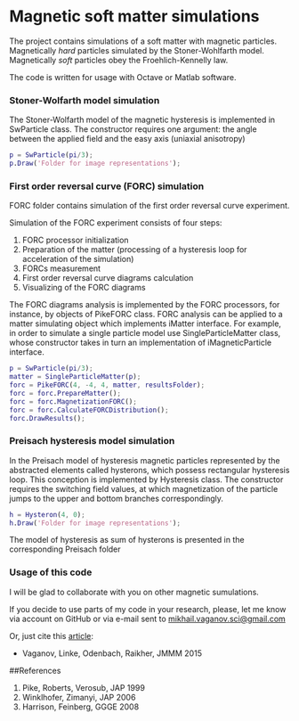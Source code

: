 # Magnetic soft matter simulations

The project contains simulations of a soft matter with magnetic particles.
Magnetically *hard* particles simulated by the Stoner-Wohlfarth model.
Magnetically *soft* particles obey the Froehlich-Kennelly law.

The code is written for usage with Octave or Matlab software.

### Stoner-Wolfarth model simulation

The Stoner-Wolfarth model of the magnetic hysteresis is implemented in SwParticle class. 
The constructor requires one argument: the angle between the applied field and the easy axis (uniaxial anisotropy) 

```matlab
p = SwParticle(pi/3);
p.Draw('Folder for image representations');
```

### First order reversal curve (FORC) simulation

FORC folder contains simulation of the first order reversal curve experiment.

Simulation of the FORC experiment consists of four steps:

1. FORC processor initialization
2. Preparation of the matter (processing of a hysteresis loop for acceleration of the simulation)
3. FORCs measurement
4. First order reversal curve diagrams calculation
5. Visualizing of the FORC diagrams

The FORC diagrams analysis is implemented by the FORC processors, for instance, by objects of PikeFORC class.
FORC analysis can be applied to a matter simulating object which implements iMatter interface. 
For example, in order to simulate a single particle model use SingleParticleMatter class, whose constructor takes in turn an implementation of iMagneticParticle interface.

```matlab
p = SwParticle(pi/3);
matter = SingleParticleMatter(p);
forc = PikeFORC(4, -4, 4, matter, resultsFolder);
forc = forc.PrepareMatter();
forc = forc.MagnetizationFORC();
forc = forc.CalculateFORCDistribution();
forc.DrawResults();
```

### Preisach hysteresis model simulation

In the Preisach model of hysteresis magnetic particles represented by the abstracted elements called hysterons, which possess rectangular hysteresis loop.
This conception is implemented by Hysteresis class. 
The constructor requires the switching field values, at which magnetization of the particle jumps to the upper and bottom branches correspondingly.

```matlab
h = Hysteron(4, 0);
h.Draw('Folder for image representations');
```

The model of hysteresis as sum of hysterons is presented in the corresponding Preisach folder

### Usage of this code

I will be glad to collaborate with you on other magnetic sumulations.

If you decide to use parts of my code in your research, please, let me know via account on GitHub or via e-mail sent to mikhail.vaganov.sci@gmail.com

Or, just cite this [article](http://www.sciencedirect.com/science/article/pii/S0304885316319552):
* Vaganov, Linke, Odenbach, Raikher, JMMM 2015


##References
1. Pike, Roberts, Verosub, JAP 1999
2. Winklhofer, Zimanyi, JAP 2006
3. Harrison, Feinberg, GGGE 2008 
